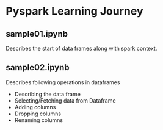 # Pyspark Learning Journey

## sample01.ipynb
Describes the start of data frames along with spark context. 

## sample02.ipynb
Describes following operations in dataframes
- Describing the data frame
- Selecting/Fetching data from Dataframe
- Adding columns
- Dropping columns
- Renaming columns